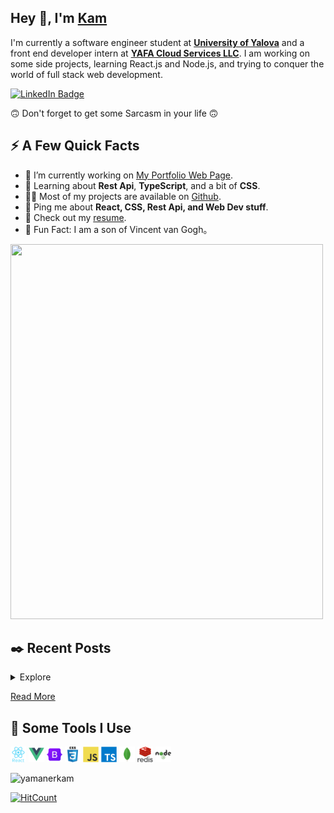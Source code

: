 <h2>Hey 👋, I'm <a href="">Kam</a></h2>
<p>I'm currently a software engineer student at <strong><a href="https://www.yalova.edu.tr/en">University of Yalova</a></strong> and a front end developer intern at <strong><a href="https://yafa.dev/?lang=en">YAFA Cloud Services LLC</a></strong>. I am working on some side projects, learning React.js and Node.js, and trying to conquer the world of full stack web development.</p>
<p> <a href="https://www.linkedin.com/in/erkamyaman35/"><img src="https://img.shields.io/badge/-@kam-0077B5?style=flat-square&amp;labelColor=0077B5&amp;logo=LinkedIn&amp;link=https://www.linkedin.com/in/erkamyaman35/" alt="LinkedIn Badge"></a> </p>
<p>🙃 Don't forget to get some Sarcasm in your life 🙃</p>

<h2>⚡️ A Few Quick Facts</h2>
<div>
    <div><ul>
<li>🔭 I’m currently working on <a href="https://github.com/Spiderpig86/Cirrus">My Portfolio Web Page</a>.</li>
<li>🧐 Learning about <strong>Rest Api</strong>, <strong>TypeScript</strong>, and a bit of <strong>CSS</strong>.</li>
<li>👨‍💻 Most of my projects are available on <a href="https://github.com/yamanerkam">Github</a>.</li>
<li>💬 Ping me about <strong>React, CSS, Rest Api, and Web Dev stuff</strong>.</li>
<li>📙 Check out my <a href="https://www.stanleylim.me/resume/resume.pdf">resume</a>.</li>
<li>🎉 Fun Fact: I am a son of Vincent van Gogh。</li>
</ul></div>
</div>

<img width="500" height="600"   src="https://media1.giphy.com/media/13HgwGsXF0aiGY/giphy.gif" />


<h2>✒️ Recent Posts</h2>
<details>
    <summary>Explore</summary>
    <li><a target="_blank" href="https://blog.stanleylim.me/maximizing-efficiency-and-impact---why-i-choose-mermaid-for-graph-creation">Maximizing Efficiency and Impact - Why I Choose Mermaid for Graph Creation — June 19, 2023</a></li><li><a target="_blank" href="https://blog.stanleylim.me/til-how-casing-can-break-netlify-functions">TIL How Casing Can Break Netlify Functions — February 27, 2023</a></li><li><a target="_blank" href="https://blog.stanleylim.me/godaddy-redirect-hack">GoDaddy Redirect Hack — December 20, 2022</a></li><li><a target="_blank" href="https://blog.stanleylim.me/airpods-not-charging-on-windows">Airpods Not Charging on Windows — August 19, 2022</a></li><li><a target="_blank" href="https://blog.stanleylim.me/the-fastest-way-to-develop-and-deploy-your-next-project">⚡ The Fastest Way to Develop and Deploy Your Next Project — June 09, 2022</a></li>
</details>
<p><a target="_blank" href="https://blog.stanleylim.me">Read More</a></p>
<h2>🚀 Some Tools I Use</h2>
<p align="left">
<img src="https://raw.githubusercontent.com/devicons/devicon/master/icons/react/react-original-wordmark.svg" alt="react" width="25" height="25" />
<img src="https://raw.githubusercontent.com/devicons/devicon/master/icons/vuejs/vuejs-original.svg" alt="vue" width="25" height="25" />
<img src="https://raw.githubusercontent.com/devicons/devicon/master/icons/bootstrap/bootstrap-original.svg" alt="bootstrap" width="25" height="25" />
<img src="https://raw.githubusercontent.com/devicons/devicon/master/icons/css3/css3-original-wordmark.svg" alt="css3" width="25" height="25" />
<img src="https://raw.githubusercontent.com/devicons/devicon/master/icons/javascript/javascript-original.svg" alt="javascript" width="25" height="25" />
<img src="https://raw.githubusercontent.com/devicons/devicon/master/icons/typescript/typescript-original.svg" alt="typescript" width="25" height="25" />
<img src="https://raw.githubusercontent.com/devicons/devicon/master/icons/mongodb/mongodb-original.svg" alt="mongodb" width="25" height="25" />
<img src="https://raw.githubusercontent.com/devicons/devicon/master/icons/redis/redis-original-wordmark.svg" alt="redis" width="25" height="25" />
<img src="https://raw.githubusercontent.com/devicons/devicon/master/icons/nodejs/nodejs-original-wordmark.svg" alt="nodejs" width="25" height="25" />
</p>
<img src="https://github-readme-stats.vercel.app/api?username=yamanerkam&show_icons=true&count_private=true" alt="yamanerkam" />
<p><a href="http://hits.dwyl.com/yamanerkam/yamanerkam/yamanerkam.svg?style=flat-square"><img src="https://hits.dwyl.com/yamanerkam/yamanerkam/yamanerkam.svg?style=flat-square" alt="HitCount"></a></p>
